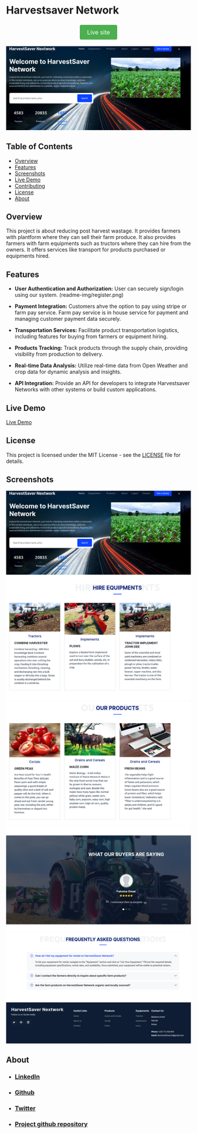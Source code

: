 # Harvestsaver Network

<div align="center">
  <a href="https://www.pysoftware.tech" style="background-color:#4CAF50;color:white;padding:10px 20px;text-align:center;text-decoration:none;display:inline-block;font-size:16px;margin:4px 2px;cursor:pointer;border-radius:4px;">Live site</a>
</div>

![landin](readme-img/hero.png)

## Table of Contents
- [Overview](#overview)
- [Features](#features)
- [Screenshots](#screenshots)
- [Live Demo](#live-demo)
- [Contributing](#contributing)
- [License](#license)
- [About](#about)

## Overview
This project is about reducing post harvest wastage. It provides
farmers with plantform where they can sell their farm produce.
It also provides farmers with farm equipments such as tructors
where they can hire from the owners. It offers services like
transport for products purchased or equipments hired.

## Features
- **User Authentication and Authorization:**
User can securely sign/login using our system.
(readme-img/register.png)

- **Payment Integration:**
Customers ahve the option to pay using stripe or farm pay service.
Farm pay service is in house service for payment and managing customer
payment data securely.

- **Transportation Services:**
Facilitate product transportation logistics, including features for
buying from farmers or equipment hiring.

- **Products Tracking:**
Track products through the supply chain, providing visibility from
production to delivery.

- **Real-time Data Analysis:**
Utilize real-time data from Open Weather and crop data for dynamic
analysis and insights.

- **API Integration:**
Provide an API for developers to integrate Harvestsaver Networks
with other systems or build custom applications.


## Live Demo
[Live Demo](https://www.pysoftware.tech)

## License
This project is licensed under the MIT License - see the [LICENSE](LICENSE) file for details.


## Screenshots
![Our services](readme-img/hero.png)
![Equipments](readme-img/equipments.png)
![Products](readme-img/products.png)
![Testmonials](readme-img/testmonial.png)
![FREQUENTLY ASKED QUESTIONS](readme-img/footer.png)


## About
 - ### [LinkedIn](https://www.linkedin.com/in/dennis-musembi-83a18bb7/)
 - ### [Github](https://github.com/Dennismwendwa)
 - ### [Twitter](https://twitter.com/Dennismusembi1)
 - ### [Project github repository](https://github.com/Dennismwendwa/harvestsaver)



